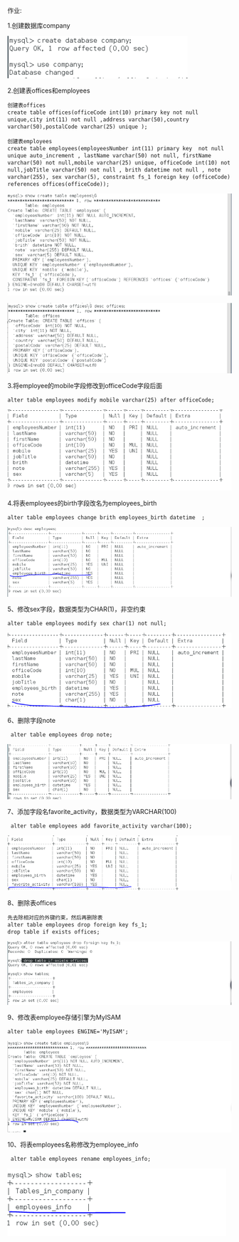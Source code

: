 作业:

1.创建数据库company

![1577246757364](image/作业/1577246757364.png)



2.创建表offices和employees

```mysql
创建表offices
create table offices(officeCode int(10) primary key not null unique,city int(11) not null ,address varchar(50),country varchar(50),postalCode varchar(25) unique );

创建表employees
create table employees(employeesNumber int(11) primary key  not null unique auto_increment , lastName varchar(50) not null, firstName varchar(50) not null,mobile varchar(25) unique, officeCode int(10) not null,jobTitle varchar(50) not null , brith datetime not null , note varchar(255), sex varchar(5), constraint fs_1 foreign key (officeCode) references offices(officeCode));

```

![1577247900758](image/作业/1577247900758.png)

![1577247932673](image/作业/1577247932673.png)



3.将employee的mobile字段修改到officeCode字段后面

```mysql
alter table employees modify mobile varchar(25) after officeCode;
```

![1577332125939](image/作业/1577332125939.png)





4.将表employees的birth字段改名为employees_birth

```mysql
alter table employees change brith employees_birth datetime  ;
```

![1577333736282](image/作业/1577333736282.png)

5、修改sex字段，数据类型为CHAR(1)，非空约束

```
alter table employees modify sex char(1) not null;
```

![1577333887289](image/作业/1577333887289.png)

6、删除字段note

```
 alter table employees drop note;
```

![1577333958797](image/作业/1577333958797.png)

7、添加字段名favorite_activity，数据类型为VARCHAR(100)

```
 alter table employees add favorite_activity varchar(100);
```

![1577334062072](image/作业/1577334062072.png)

8、删除表offices

```
先去除相对应的外键约束，然后再删除表
alter table employees drop foreign key fs_1;
drop table if exists offices;
```

![1577334354229](image/作业/1577334354229.png)

9、修改表employee存储引擎为MyISAM

```
alter table employees ENGINE='MyISAM';
```

![1577334501283](image/作业/1577334501283.png)

10、将表employees名称修改为employee_info

```
 alter table employees rename employees_info;
```

![1577334591882](image/作业/1577334591882.png)

